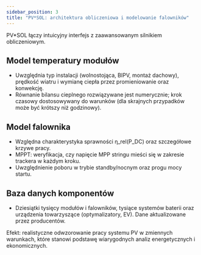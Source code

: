 ```yaml
---
sidebar_position: 3
title: "PV*SOL: architektura obliczeniowa i modelowanie falowników"
---
```


PV*SOL łączy intuicyjny interfejs z zaawansowanym silnikiem obliczeniowym.

## Model temperatury modułów
- Uwzględnia typ instalacji (wolnostojąca, BIPV, montaż dachowy), prędkość wiatru i wymianę ciepła przez promieniowanie oraz konwekcję.
- Równanie bilansu cieplnego rozwiązywane jest numerycznie; krok czasowy dostosowywany do warunków (dla skrajnych przypadków może być krótszy niż godzinowy).

## Model falownika
- Względna charakterystyka sprawności η_rel(P_DC) oraz szczegółowe krzywe pracy.
- MPPT: weryfikacja, czy napięcie MPP stringu mieści się w zakresie trackera w każdym kroku.
- Uwzględnienie poboru w trybie standby/nocnym oraz progu mocy startu.

## Baza danych komponentów
- Dziesiątki tysięcy modułów i falowników, tysiące systemów baterii oraz urządzenia towarzyszące (optymalizatory, EV). Dane aktualizowane przez producentów.

Efekt: realistyczne odwzorowanie pracy systemu PV w zmiennych warunkach, które stanowi podstawę wiarygodnych analiz energetycznych i ekonomicznych.


